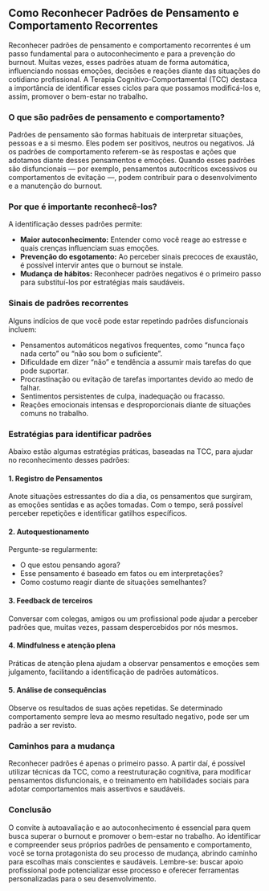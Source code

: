 ## Como Reconhecer Padrões de Pensamento e Comportamento Recorrentes

Reconhecer padrões de pensamento e comportamento recorrentes é um passo fundamental para o autoconhecimento e para a prevenção do burnout. Muitas vezes, esses padrões atuam de forma automática, influenciando nossas emoções, decisões e reações diante das situações do cotidiano profissional. A Terapia Cognitivo-Comportamental (TCC) destaca a importância de identificar esses ciclos para que possamos modificá-los e, assim, promover o bem-estar no trabalho.

### O que são padrões de pensamento e comportamento?

Padrões de pensamento são formas habituais de interpretar situações, pessoas e a si mesmo. Eles podem ser positivos, neutros ou negativos. Já os padrões de comportamento referem-se às respostas e ações que adotamos diante desses pensamentos e emoções. Quando esses padrões são disfuncionais — por exemplo, pensamentos autocríticos excessivos ou comportamentos de evitação —, podem contribuir para o desenvolvimento e a manutenção do burnout.

### Por que é importante reconhecê-los?

A identificação desses padrões permite:

- **Maior autoconhecimento:** Entender como você reage ao estresse e quais crenças influenciam suas emoções.
- **Prevenção do esgotamento:** Ao perceber sinais precoces de exaustão, é possível intervir antes que o burnout se instale.
- **Mudança de hábitos:** Reconhecer padrões negativos é o primeiro passo para substituí-los por estratégias mais saudáveis.

### Sinais de padrões recorrentes

Alguns indícios de que você pode estar repetindo padrões disfuncionais incluem:

- Pensamentos automáticos negativos frequentes, como “nunca faço nada certo” ou “não sou bom o suficiente”.
- Dificuldade em dizer “não” e tendência a assumir mais tarefas do que pode suportar.
- Procrastinação ou evitação de tarefas importantes devido ao medo de falhar.
- Sentimentos persistentes de culpa, inadequação ou fracasso.
- Reações emocionais intensas e desproporcionais diante de situações comuns no trabalho.

### Estratégias para identificar padrões

Abaixo estão algumas estratégias práticas, baseadas na TCC, para ajudar no reconhecimento desses padrões:

#### 1. **Registro de Pensamentos**

Anote situações estressantes do dia a dia, os pensamentos que surgiram, as emoções sentidas e as ações tomadas. Com o tempo, será possível perceber repetições e identificar gatilhos específicos.

#### 2. **Autoquestionamento**

Pergunte-se regularmente:
- O que estou pensando agora?
- Esse pensamento é baseado em fatos ou em interpretações?
- Como costumo reagir diante de situações semelhantes?

#### 3. **Feedback de terceiros**

Conversar com colegas, amigos ou um profissional pode ajudar a perceber padrões que, muitas vezes, passam despercebidos por nós mesmos.

#### 4. **Mindfulness e atenção plena**

Práticas de atenção plena ajudam a observar pensamentos e emoções sem julgamento, facilitando a identificação de padrões automáticos.

#### 5. **Análise de consequências**

Observe os resultados de suas ações repetidas. Se determinado comportamento sempre leva ao mesmo resultado negativo, pode ser um padrão a ser revisto.

### Caminhos para a mudança

Reconhecer padrões é apenas o primeiro passo. A partir daí, é possível utilizar técnicas da TCC, como a reestruturação cognitiva, para modificar pensamentos disfuncionais, e o treinamento em habilidades sociais para adotar comportamentos mais assertivos e saudáveis.

### Conclusão

O convite à autoavaliação e ao autoconhecimento é essencial para quem busca superar o burnout e promover o bem-estar no trabalho. Ao identificar e compreender seus próprios padrões de pensamento e comportamento, você se torna protagonista do seu processo de mudança, abrindo caminho para escolhas mais conscientes e saudáveis. Lembre-se: buscar apoio profissional pode potencializar esse processo e oferecer ferramentas personalizadas para o seu desenvolvimento.